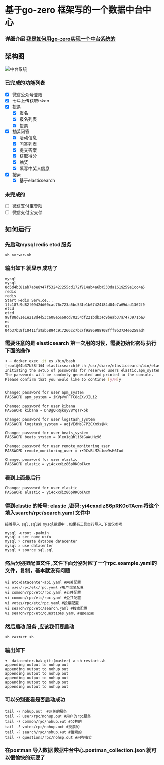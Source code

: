 # 基于go-zero 框架写的一个数据中台中心

### 详细介绍 [我是如何用go-zero实现一个中台系统的](https://www.cnblogs.com/jackluo/p/14148518.html)

## 架构图
![中台系统](https://img2020.cnblogs.com/blog/203395/202012/203395-20201217094615171-335437652.jpg "中台架构")

### 已完成的功能列表
- [x] 微信公众号登陆
- [x] 七牛上传获取token
- [x] 投票
    - [x] 报名
    - [x] 报名列表
    - [x] 投票
- [x] 抽奖问答
    - [x] 活动信息
    - [x] 问答列表
    - [x] 提交答案 
    - [x] 获取得分 
    - [x] 抽奖
    - [x] 填写中奖人信息    
- [x] 搜索
    - [x] 基于elasticsearch

### 未完成的        
- [ ] 微信支付宝登陆
- [ ] 微信支付宝支付

## 如何运行

### 先启动mysql redis etcd 服务
```shell
sh server.sh
```
### 输出如下 就显示 成功了
``` 
mysql
mysql
8d5d4b381ab7abe8947f532422255cd172f214ab4a6b0533da1619259e1cc4a5
redis
redis
Start Redis Service...
1fc187a9d82f0942dd60cac76c723a5bc531e1b67424384d04e7a69dad1362f0
etcd
etcd
98f88d81e1e218d4d53c608e5a68cd70254df221bdb34c9beab37a7473971ba0
es
es
04b37b58f10411fa8ab5894c917266cc7bc7f9a96988908fff9b3734e6259ad4
```
### 需要注意的是 elasticsearch 第一次用的时候，需要初始化密码 执行下面的操作
```bash
➜ ~ docker exec -it es /bin/bash
[root@04b37b58f104 elasticsearch]# sh /usr/share/elasticsearch/bin/elasticsearch-setup-passwords auto
Initiating the setup of passwords for reserved users elastic,apm_system,kibana,logstash_system,beats_system,remote_monitoring_user.
The passwords will be randomly generated and printed to the console.
Please confirm that you would like to continue [y/N]y


Changed password for user apm_system
PASSWORD apm_system = iKVpVyFFTC8qEXvJILi2

Changed password for user kibana
PASSWORD kibana = DnDgQRRgkuyV8YqTrxbk

Changed password for user logstash_system
PASSWORD logstash_system = aqjVEdMsG7P2CXm9sQNk

Changed password for user beats_system
PASSWORD beats_system = Oleo1gQhli6tGaWuHz96

Changed password for user remote_monitoring_user
PASSWORD remote_monitoring_user = rX9CsBLM2c3ow9sH6Iud

Changed password for user elastic
PASSWORD elastic = yi4cxxdiz86pRKOoTAcm
```
### 看到上面最后行 
```
Changed password for user elastic
PASSWORD elastic = yi4cxxdiz86pRKOoTAcm
```
### 得到elastic 的帐号: elastic ,密码: yi4cxxdiz86pRKOoTAcm 将这个填入search/rpc/search.yaml 文件中


    接着导入 sql.sql到 mysql数据中 ,如果有工具自行导入,下面仅参考
```
mysql -uroot -padmin
mysql > set name utf8
mysql > create databse datacenter
mysql > use datacenter
mysql > source sql.sql
```
### 然后分别把配置文件 ,文件下面分别对应了一个rpc.example.yaml的文件，复制，基本就没有问题

```
vi etc/datacenter-api.yaml #网关配置
vi user/rpc/etc/rpc.yaml #用户信息配置
vi common/rpc/etc/rpc.yaml #公共配置
vi common/rpc/etc/rpc.yaml #公共配置
vi votes/rpc/etc/rpc.yaml #投票配置
vi search/rpc/etc/search.yaml #搜索配置
vi search/rpc/etc/questions.yaml #抽奖配置
```
### 然后启动 服务 ,应该我们要启动
```
sh restart.sh
```
### 输出如下
```
➜  datacenter.bak git:(master) ✗ sh restart.sh              
appending output to nohup.out
appending output to nohup.out
appending output to nohup.out
appending output to nohup.out 
appending output to nohup.out 
appending output to nohup.out    
```
### 可以分别查看是否启动成功
```
tail -F nohup.out  #网关的服务
tail -F user/rpc/nohup.out #用户的rpc服务
tail -F common/rpc/nohup.out #公共的
tail -F votes/rpc/nohup.out #投票的
tail -F search/rpc/nohup.out #搜索的
tail -F questions/rpc/nohup.out #问答抽奖
```

### 在postman 导入数据 数据中台中心.postman_collection.json  就可以很愉快的玩耍了